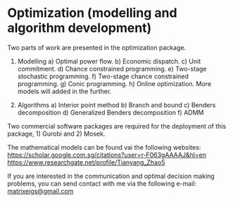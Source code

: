 # Optimization (modelling and algorithm development)
Two parts of work are presented in the optimization package.

1) Modelling
a) Optimal power flow.
b) Economic dispatch.
c) Unit commitment.
d) Chance constrained programming.
e) Two-stage stochastic programming.
f) Two-stage chance constrained programming.
g) Conic programming.
h) Online optimization.
More models will added in the further.

2) Algorithms
a) Interior point method
b) Branch and bound
c) Benders decomposition
d) Generalized Benders decomposition
f) ADMM

Two commercial software packages are required for the deployment of this package, 1) Gurobi and 2) Mosek.

The mathematical models can be found vai the following websites:
https://scholar.google.com.sg/citations?user=r-F063gAAAAJ&hl=en
https://www.researchgate.net/profile/Tianyang_Zhao5

If you are interested in the communication and optimal decision making problems, you can send contact with me via the following e-mail:
matrixeigs@gmail.com